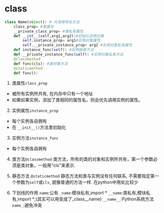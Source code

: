 # class



```py
class Name(object): # 大驼峰命名方法
	class_prop= #类属性
	__private_class_prop= #类私有属性
	def __int__(self,arg1,arg2):#初始化实例对象
		self.instance_prop= arg1#实例对象属性
		self.__private_instance_prop= arg2 #实例对象私有属性
	def instance_func(self): #实例独享方法
	def __private_instance_func(self): #实例对象私有方法
	@classmethod
	def func(cls): #类对象方法
	@staticmethod
    def func():
```

1. 类属性`class_prop`
- 被所有实例所共有, 在内存中只有一个地址
- 如果如果实例，添加了类相同的属性名，则会优先调用实例的属性。

2. 实例属性`instance_prop`
- 每个实例各自拥有
- 在 `__init__()`方法里初始化

3. 实例方法`instance_func`
- 每个实例各自拥有

4. 类方法`@classmethod`
类方法，所有的类的对象和实例所共有，第一个参数必须是类对象，一般用"cls"来表示.
5. 静态方法 `@staticmethod`
静态方法和类与实例没有任何联系, 不需要指定第一个参数为`self`或`cls`, 就像普通的方法一样. 在python中用处比较少

6. 下划线的作用
`name`:公有 
`_name`:模块私有,import * 
`__name`:类私有,模块私有,import *;(其实可以用变成了_class__name) 
`__name__`:Python系统方法
`name_`:避免冲突


